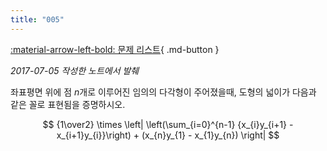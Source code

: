 ```yaml
---
title: "005"
---
```


[:material-arrow-left-bold: 문제 리스트](../index.md){ .md-button }

*2017-07-05 작성한 노트에서 발췌*

좌표평면 위에 점 $n$개로 이루어진 임의의 다각형이 주어졌을때, 도형의 넓이가 다음과 같은 꼴로 표현됨을 증명하시오.

$$
{1\over2} \times \left| \left(\sum_{i=0}^{n-1} {x_{i}y_{i+1} - x_{i+1}y_{i}}\right) + (x_{n}y_{1} - x_{1}y_{n}) \right|
$$
